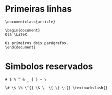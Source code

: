 # Primeiras linhas

```
\documentclass{article}

\begin{document}
Olá \LaTeX.

Os primeiros dois parágrafos.
\end{document}
```


# Simbolos reservados

```
# $ % ^ & _ { } ~ \
```

```
\# \$ \% \^{} \& \_ \{ \} \~{} \textbackslash{}
```


